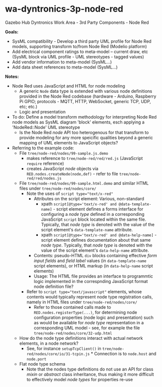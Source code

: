 wa-dyntronics-3p-node-red
=========================

Gazebo Hub Dyntronics Work Area - 3rd Party Components - Node Red

**Goals:**

* SysML compatibility - Develop a third party UML profile for Node Red models, supporting transform to/from Node Red  (Modelio platform)
* Add electrical component ratings to meta-model – current draw, etc (SysML block via UML profile - UML stereotypes - tagged values)
* Add vendor information to meta-model (SysML...)
* Add data sheet references to meta-model (SysML...)

**Notes:**

* Node Red uses JavaScript and HTML for node modeling
    * A generic `Node` data type is extended with various node definitions provided in the Node Red codebase (hardware - Arduino, Raspberry Pi GPIO; protocols - MQTT, HTTP, WebSocket, generic TCP, UDP, etc; etc.)
    * Logic and presentation
* To do: Define a model transform methodology for interpreting Node Red node models as SysML diagram 'block' elements, esch applying a 'NodeRed::Node' UML stereotype
    * Is the Node Red _node_ API too heterogenous for that transform to provide modeling for any more speicific qualities beyond a generic mapping of UML elements to JavaScript objects?
* Referring to the example code:
    * File `tree/node-red/nodes/99-sample.js.demo`
        * makes reference to `tree/node-red/red/red.js` (JavaScript `require` reference)
        * creates JavaScript _node_ objects via `RED.nodes.createNode(node,def)` - refer to file `tree/node-red/red/nodes.js`
    * File `tree/node-red/nodes/99-sample.html.demo` and similar HTML files under `tree/node-red/nodes/core/`
        * Note the uses of `script type="text/x-red"`
            * Attributes on the script element: Various, non-standard
                * xpath
                  `script[@type='text/x-red' and @data-template-name]` -
                  script element defines a forms interface for
                  configuring a _node type_ defined in a corresponding
                  JavaScript `script` block located within the same
                  file. Typically, that _node type_ is denoted with
                  the value of the script element's
                  `data-template-name` attribute.
                * xpath
                  `script[@type='text/x-red' and @data-help-name]` -
                  script element defines documentation about that same
                  _node type_. Typically, that _node type_ is denoted with
                  the value of the script element's `data-help-name`
                  attribute.
            * Contents: pseudo-HTML `div` blocks containing effective
              _form input fields_ and _field label_ values (in
              `data-template-name` script elements), or HTML markup (in
              `data-help-name` script elements)
            * Usage: The HTML file provides an interface to programmtic logic implemented in the correspnding JavaScript format node definition file?
        * Refer to `script type="text/javascript"` elements, whose contents would typically represent node type registration calls, namely in HTML files under `tree/node-red/nodes/core/`
            * Refer to those contained calls made to `RED.nodes.registerType(...)`, for determining node configuration properties (node logic and presentation) such as would be available for _node type_ representation in a corresponding UML model - see, for example the file `tree/node-red/nodes/core/32-udp.html`
    * How do the node type definitions interact with actual network
      elements, in a node network?
        * See, for instance `setupTcpClient()` in
          `tree/node-red/nodes/core/io/31-tcpin.js`
                    * Connection is to `node.host` and `node.port`
    * Flat node type schema
        * Note that the nodes type definitions do not use an API for
          class _mixin_ or _abstract_ class inheritance, thus making
          it more difficult to effectively model _node types_ for
          properties re-use
